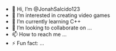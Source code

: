 - 👋 Hi, I’m @JonahSalcido123
- 👀 I’m interested in creating video games
- 🌱 I’m currently learning C++
- 💞️ I’m looking to collaborate on ...
- 📫 How to reach me ...
- ⚡ Fun fact: ...

<!---
JonahSalcido123/JonahSalcido123 is a ✨ special ✨ repository because its `README.md` (this file) appears on your GitHub profile.
You can click the Preview link to take a look at your changes.
--->
